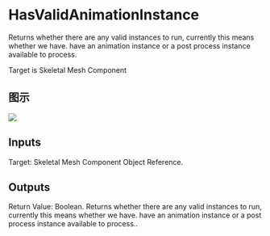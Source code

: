 # HasValidAnimationInstance

Returns whether there are any valid instances to run, currently this means whether we have. have an animation instance or a post process instance available to process.

Target is Skeletal Mesh Component

## 图示

![]($-20221218-18261636.png)

## Inputs

Target: Skeletal Mesh Component Object Reference.  

## Outputs

Return Value: Boolean. Returns whether there are any valid instances to run, currently this means whether we have. have an animation instance or a post process instance available to process..

